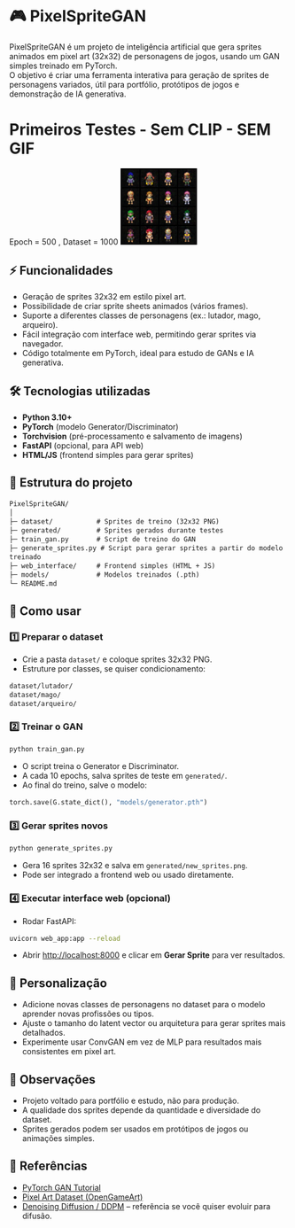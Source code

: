 # 🎮 PixelSpriteGAN

PixelSpriteGAN é um projeto de inteligência artificial que gera sprites animados em pixel art (32x32) de personagens de jogos, usando um GAN simples treinado em PyTorch.  
O objetivo é criar uma ferramenta interativa para geração de sprites de personagens variados, útil para portfólio, protótipos de jogos e demonstração de IA generativa.

# Primeiros Testes - Sem CLIP - SEM GIF

Epoch = 500 , Dataset = 1000
![This is an alt text.](https://github.com/MurilloCardoso/pixel-forge/blob/main/pixel/scripts/generated/epoch_500.png?raw=true  "This is a sample image.")

## ⚡ Funcionalidades

- Geração de sprites 32x32 em estilo pixel art.
- Possibilidade de criar sprite sheets animados (vários frames).
- Suporte a diferentes classes de personagens (ex.: lutador, mago, arqueiro).
- Fácil integração com interface web, permitindo gerar sprites via navegador.
- Código totalmente em PyTorch, ideal para estudo de GANs e IA generativa.

## 🛠️ Tecnologias utilizadas

- **Python 3.10+**
- **PyTorch** (modelo Generator/Discriminator)
- **Torchvision** (pré-processamento e salvamento de imagens)
- **FastAPI** (opcional, para API web)
- **HTML/JS** (frontend simples para gerar sprites)

## 📂 Estrutura do projeto

```plaintext
PixelSpriteGAN/
│
├─ dataset/           # Sprites de treino (32x32 PNG)
├─ generated/         # Sprites gerados durante testes
├─ train_gan.py       # Script de treino do GAN
├─ generate_sprites.py # Script para gerar sprites a partir do modelo treinado
├─ web_interface/     # Frontend simples (HTML + JS)
├─ models/            # Modelos treinados (.pth)
└─ README.md
```

## 🚀 Como usar

### 1️⃣ Preparar o dataset

- Crie a pasta `dataset/` e coloque sprites 32x32 PNG.
- Estruture por classes, se quiser condicionamento:

```plaintext
dataset/lutador/
dataset/mago/
dataset/arqueiro/
```

### 2️⃣ Treinar o GAN

```bash
python train_gan.py
```

- O script treina o Generator e Discriminator.
- A cada 10 epochs, salva sprites de teste em `generated/`.
- Ao final do treino, salve o modelo:

```python
torch.save(G.state_dict(), "models/generator.pth")
```

### 3️⃣ Gerar sprites novos

```bash
python generate_sprites.py
```

- Gera 16 sprites 32x32 e salva em `generated/new_sprites.png`.
- Pode ser integrado a frontend web ou usado diretamente.

### 4️⃣ Executar interface web (opcional)

- Rodar FastAPI:

```bash
uvicorn web_app:app --reload
```

- Abrir [http://localhost:8000](http://localhost:8000) e clicar em **Gerar Sprite** para ver resultados.

## 🎨 Personalização

- Adicione novas classes de personagens no dataset para o modelo aprender novas profissões ou tipos.
- Ajuste o tamanho do latent vector ou arquitetura para gerar sprites mais detalhados.
- Experimente usar ConvGAN em vez de MLP para resultados mais consistentes em pixel art.

## 📌 Observações

- Projeto voltado para portfólio e estudo, não para produção.
- A qualidade dos sprites depende da quantidade e diversidade do dataset.
- Sprites gerados podem ser usados em protótipos de jogos ou animações simples.

## 🔗 Referências

- [PyTorch GAN Tutorial](https://pytorch.org/tutorials/beginner/dcgan_faces_tutorial.html)
- [Pixel Art Dataset (OpenGameArt)](https://opengameart.org/)
- [Denoising Diffusion / DDPM](https://arxiv.org/abs/2006.11239) – referência se você quiser evoluir para difusão.
